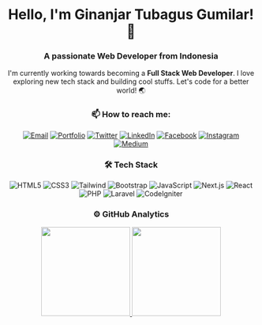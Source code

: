 <h1 align="center">Hello, I'm Ginanjar Tubagus Gumilar! 👋</h1>
<h3 align="center">A passionate Web Developer from Indonesia</h3>

<p align="center">I'm currently working towards becoming a <strong>Full Stack Web Developer</strong>. I love exploring new tech stack and building cool stuffs. Let's code for a better world! 🌏</p>

<h3 align="center">📫 How to reach me:</h3>

<p align="center">
<a href="mailto:ginanjar0822@gmail.com"><img align="center" src="https://img.icons8.com/fluent/48/000000/gmail.png" alt="Email"/></a>
<a href="https://ginanjartg.site"><img align="center" src="https://img.icons8.com/fluent/48/000000/domain.png" alt="Portfolio"/></a>
<a href="https://twitter.com/ginanjartg"><img align="center" src="https://img.icons8.com/fluent/48/000000/twitter.png" alt="Twitter"/></a>
<a href="https://linkedin.com/in/ginanjar-tubagus-gumilar-a4638b1b6"><img align="center" src="https://img.icons8.com/fluent/48/000000/linkedin.png" alt="LinkedIn"/></a>
<a href="https://fb.com/ginanjar.tubagusgumilar"><img align="center" src="https://img.icons8.com/fluent/48/000000/facebook-new.png" alt="Facebook"/></a>
<a href="https://instagram.com/ginanjartg"><img align="center" src="https://img.icons8.com/fluent/48/000000/instagram-new.png" alt="Instagram"/></a>
<a href="https://medium.com/@ginanjartg"><img align="center" src="https://img.icons8.com/fluent/48/000000/medium-logo.png" alt="Medium"/></a>
</p>

<h3 align="center">🛠 Tech Stack</h3>

<p align="center">
<img src="https://img.icons8.com/color/48/000000/html-5--v1.png" alt="HTML5"/>
<img src="https://img.icons8.com/color/48/000000/css3.png" alt="CSS3"/>
<img src="https://img.icons8.com/color/48/000000/tailwind-css.png" alt="Tailwind"/>
<img src="https://img.icons8.com/color/48/000000/bootstrap.png" alt="Bootstrap"/>
<img src="https://img.icons8.com/color/48/000000/javascript.png" alt="JavaScript"/>
<img src="https://img.icons8.com/color/48/000000/nextjs.png" alt="Next.js"/>
<img src="https://img.icons8.com/color/48/000000/react-native.png" alt="React"/>
<img src="https://img.icons8.com/officel/48/000000/php-logo.png" alt="PHP"/>
<img src="https://img.icons8.com/ios-filled/50/000000/laravel.png" alt="Laravel"/>
<img src="https://img.icons8.com/color/48/000000/codeigniter.png" alt="CodeIgniter"/>
</p>

<h3 align="center">⚙️ GitHub Analytics</h3>

<p align="center">
<a href="https://github.com/ginanjar-tg">
  <img height="180em" src="https://github-readme-stats-eight-theta.vercel.app/api?username=ginanjar-tg&show_icons=true&theme=algolia&include_all_commits=true&count_private=true"/>
  <img height="180em" src="https://github-readme-stats-eight-theta.vercel.app/api/top-langs/?username=ginanjar-tg&layout=compact&langs_count=8&theme=algolia"/>
</a>
</p>
